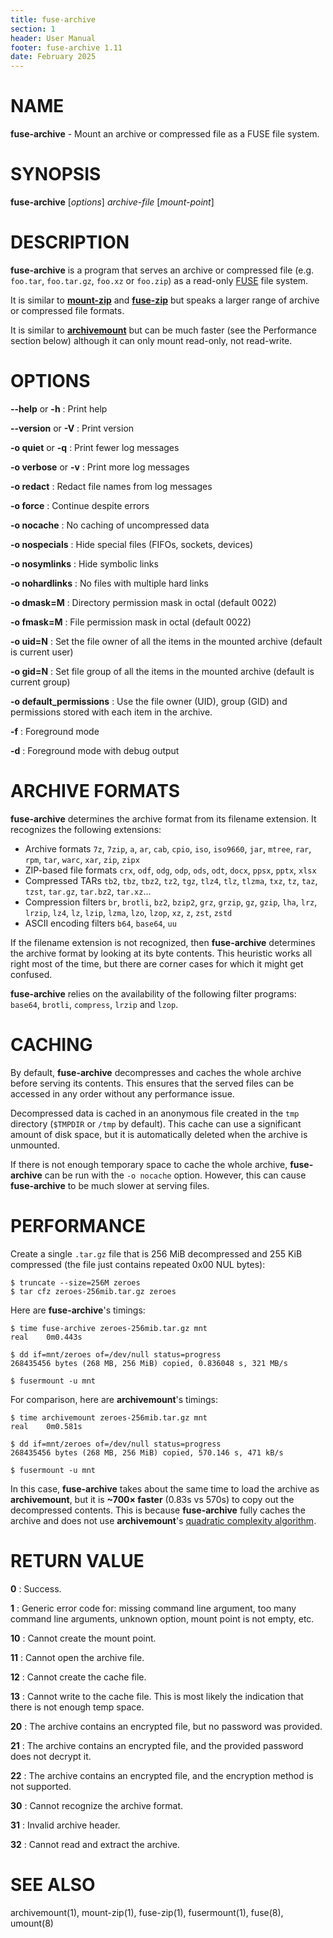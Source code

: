 ```yaml
---
title: fuse-archive
section: 1
header: User Manual
footer: fuse-archive 1.11
date: February 2025
---
```


# NAME

**fuse-archive** - Mount an archive or compressed file as a FUSE file system.

# SYNOPSIS

**fuse-archive** [*options*] *archive-file* [*mount-point*]

# DESCRIPTION

**fuse-archive** is a program that serves an archive or compressed file (e.g.
`foo.tar`, `foo.tar.gz`, `foo.xz` or `foo.zip`) as a read-only
[FUSE](https://en.wikipedia.org/wiki/Filesystem_in_Userspace) file system.

It is similar to [**mount-zip**](https://github.com/google/mount-zip) and
[**fuse-zip**](https://bitbucket.org/agalanin/fuse-zip) but speaks a larger
range of archive or compressed file formats.

It is similar to [**archivemount**](https://github.com/cybernoid/archivemount)
but can be much faster (see the Performance section below) although it can only
mount read-only, not read-write.

# OPTIONS

**-\-help** or **-h**
:   Print help

**-\-version** or **-V**
:   Print version

**-o quiet** or **-q**
:   Print fewer log messages

**-o verbose** or **-v**
:   Print more log messages

**-o redact**
:   Redact file names from log messages

**-o force**
:   Continue despite errors

**-o nocache**
:   No caching of uncompressed data

**-o nospecials**
:   Hide special files (FIFOs, sockets, devices)

**-o nosymlinks**
:   Hide symbolic links

**-o nohardlinks**
:   No files with multiple hard links

**-o dmask=M**
:   Directory permission mask in octal (default 0022)

**-o fmask=M**
:   File permission mask in octal (default 0022)

**-o uid=N**
:   Set the file owner of all the items in the mounted archive (default is
    current user)

**-o gid=N**
:   Set file group of all the items in the mounted archive (default is current
    group)

**-o default_permissions**
:   Use the file owner (UID), group (GID) and permissions stored with each item
    in the archive.

**-f**
:   Foreground mode

**-d**
:   Foreground mode with debug output

# ARCHIVE FORMATS

**fuse-archive** determines the archive format from its filename extension. It
recognizes the following extensions:

*   Archive formats `7z`, `7zip`, `a`, `ar`, `cab`, `cpio`, `iso`, `iso9660`,
    `jar`, `mtree`, `rar`, `rpm`, `tar`, `warc`, `xar`, `zip`, `zipx`
*   ZIP-based file formats `crx`, `odf`, `odg`, `odp`, `ods`, `odt`, `docx`,
    `ppsx`, `pptx`, `xlsx`
*   Compressed TARs `tb2`, `tbz`, `tbz2`, `tz2`, `tgz`, `tlz4`, `tlz`, `tlzma`,
    `txz`, `tz`, `taz`, `tzst`, `tar.gz`, `tar.bz2`, `tar.xz`...
*   Compression filters `br`, `brotli`, `bz2`, `bzip2`, `grz`, `grzip`, `gz`,
    `gzip`, `lha`, `lrz`, `lrzip`, `lz4`, `lz`, `lzip`, `lzma`, `lzo`, `lzop`,
    `xz`, `z`, `zst`, `zstd`
*   ASCII encoding filters `b64`, `base64`, `uu`

If the filename extension is not recognized, then **fuse-archive** determines
the archive format by looking at its byte contents. This heuristic works all
right most of the time, but there are corner cases for which it might get
confused.

**fuse-archive** relies on the availability of the following filter programs:
`base64`, `brotli`, `compress`, `lrzip` and `lzop`.

# CACHING

By default, **fuse-archive** decompresses and caches the whole archive before
serving its contents. This ensures that the served files can be accessed in any
order without any performance issue.

Decompressed data is cached in an anonymous file created in the `tmp` directory
(`$TMPDIR` or `/tmp` by default). This cache can use a significant amount of
disk space, but it is automatically deleted when the archive is unmounted.

If there is not enough temporary space to cache the whole archive,
**fuse-archive** can be run with the `-o nocache` option. However, this can
cause **fuse-archive** to be much slower at serving files.

# PERFORMANCE

Create a single `.tar.gz` file that is 256 MiB decompressed and 255 KiB
compressed (the file just contains repeated 0x00 NUL bytes):

```
$ truncate --size=256M zeroes
$ tar cfz zeroes-256mib.tar.gz zeroes
```

Here are **fuse-archive**'s timings:

```
$ time fuse-archive zeroes-256mib.tar.gz mnt
real    0m0.443s

$ dd if=mnt/zeroes of=/dev/null status=progress
268435456 bytes (268 MB, 256 MiB) copied, 0.836048 s, 321 MB/s

$ fusermount -u mnt
```

For comparison, here are **archivemount**'s timings:

```
$ time archivemount zeroes-256mib.tar.gz mnt
real    0m0.581s

$ dd if=mnt/zeroes of=/dev/null status=progress
268435456 bytes (268 MB, 256 MiB) copied, 570.146 s, 471 kB/s

$ fusermount -u mnt
```

In this case, **fuse-archive** takes about the same time to load the archive as
**archivemount**, but it is **~700× faster** (0.83s vs 570s) to copy out the
decompressed contents. This is because **fuse-archive** fully caches the archive
and does not use **archivemount**'s
[quadratic complexity algorithm](https://github.com/cybernoid/archivemount/issues/21).

# RETURN VALUE

**0**
:   Success.

**1**
:   Generic error code for: missing command line argument, too many command line
    arguments, unknown option, mount point is not empty, etc.

**10**
:   Cannot create the mount point.

**11**
:   Cannot open the archive file.

**12**
:   Cannot create the cache file.

**13**
:   Cannot write to the cache file. This is most likely the indication that
    there is not enough temp space.

**20**
:   The archive contains an encrypted file, but no password was provided.

**21**
:   The archive contains an encrypted file, and the provided password does not
    decrypt it.

**22**
:   The archive contains an encrypted file, and the encryption method is not
    supported.

**30**
:   Cannot recognize the archive format.

**31**
:   Invalid archive header.

**32**
:   Cannot read and extract the archive.

# SEE ALSO

archivemount(1), mount-zip(1), fuse-zip(1), fusermount(1), fuse(8), umount(8)
